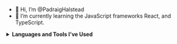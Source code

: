 - 👋 Hi, I’m @PadraigHalstead
- 🌱 I’m currently learning the JavaScript frameworks React, and TypeScript.
<!---
PadraigHalstead/PadraigHalstead is a ✨ special ✨ repository because its `README.md` (this file) appears on your GitHub profile.
You can click the Preview link to take a look at your changes.
--->

<details><summary><b>Languages and Tools I've Used</b></summary>
<br>
<p align="center">
   <img src="https://skillicons.dev/icons?i=js,ts,react,solidjs,aws,tailwind,postgres,linux,go,docker,github,vercel,neovim&perline=7" />
</p>
<br><br>
</details>
